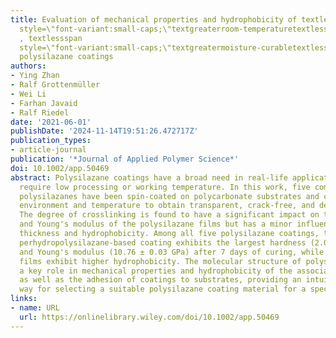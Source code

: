```yaml
---
title: Evaluation of mechanical properties and hydrophobicity of textlessspan 
  style=\"font-variant:small-caps;\"textgreaterroom‐temperaturetextless/spantextgreater
  , textlessspan 
  style=\"font-variant:small-caps;\"textgreatermoisture‐curabletextless/spantextgreater
  polysilazane coatings
authors:
- Ying Zhan
- Ralf Grottenmüller
- Wei Li
- Farhan Javaid
- Ralf Riedel
date: '2021-06-01'
publishDate: '2024-11-14T19:51:26.472717Z'
publication_types:
- article-journal
publication: '*Journal of Applied Polymer Science*'
doi: 10.1002/app.50469
abstract: Polysilazane coatings have a broad need in real-life applications, which
  require low processing or working temperature. In this work, five commercially available
  polysilazanes have been spin-coated on polycarbonate substrates and cured in ambient
  environment and temperature to obtain transparent, crack-free, and dense films.
  The degree of crosslinking is found to have a significant impact on the hardness
  and Young's modulus of the polysilazane films but has a minor influence on the film
  thickness and hydrophobicity. Among all five polysilazane coatings, the inorganic
  perhydropolysilazane-based coating exhibits the largest hardness (2.05 ± 0.01 GPa)
  and Young's modulus (10.76 ± 0.03 GPa) after 7 days of curing, while the polyorganosilazane-derived
  films exhibit higher hydrophobicity. The molecular structure of polysilazanes plays
  a key role in mechanical properties and hydrophobicity of the associated films,
  as well as the adhesion of coatings to substrates, providing an intuitive and reliable
  way for selecting a suitable polysilazane coating material for a specific application.
links:
- name: URL
  url: https://onlinelibrary.wiley.com/doi/10.1002/app.50469
---
```

